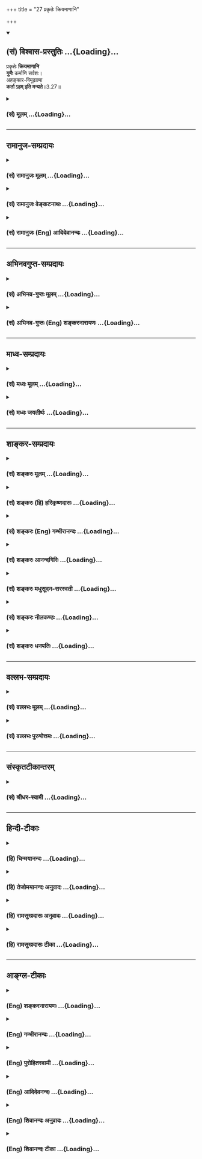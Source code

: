 +++
title = "27 प्रकृतेः क्रियमाणानि"

+++
<div class="js_include" newlevelforh1="2" title="(सं) विश्वास-प्रस्तुतिः" unfilled url="/mahAbhAratam/shlokashaH/06-bhIShma-parva/03-bhagavad-gItA-parva/saMskRtam/vishvAsa-prastutiH/03_karma-yogaH/27_prakRteH_kriyamAN.md">
<details open><summary><h2>(सं) विश्वास-प्रस्तुतिः ...{Loading}...</h2></summary>

प्रकृतेः **क्रियमाणानि**  
**गुणैः** कर्माणि सर्वशः।  
अहङ्कार-विमूढात्मा  
**कर्ता ऽहम् इति मन्यते**॥3.27॥
</details>
</div>
<div class="js_include collapsed" newlevelforh1="3" title="(सं) मूलम्" unfilled url="/mahAbhAratam/shlokashaH/06-bhIShma-parva/03-bhagavad-gItA-parva/saMskRtam/mUlam/03_karma-yogaH/27_prakRteH_kriyamAN.md">
<details><summary><h3>(सं) मूलम् ...{Loading}...</h3></summary>

प्रकृतेः क्रियमाणानि गुणैः कर्माणि सर्वशः।  
अहङ्कारविमूढात्मा कर्ताऽहमिति मन्यते।।3.27।।
</details>
</div>


_________________
## रामानुज-सम्प्रदायः
<div class="js_include collapsed" newlevelforh1="3" title="(सं) रामानुजः मूलम्" unfilled url="/mahAbhAratam/shlokashaH/06-bhIShma-parva/03-bhagavad-gItA-parva/saMskRtam/rAmAnujaH/mUlam/03_karma-yogaH/27_prakRteH_kriyamAN.md">
<details><summary><h3>(सं) रामानुजः मूलम् ...{Loading}...</h3></summary>

।।3.27।।**प्रकृतेः गुणैः** सत्त्वादिभिः स्वानुरूपं **क्रियमाणानि
कर्माणि** प्रति **अहंकारविमूढात्मा अहं कर्ता इति मन्यते।** अहंकारेण
विमूढ आत्मा यस्य असौ अहंकारविमूढात्मा अहंकारो नाम अनहमर्थे प्रकृतौ अहम्
इति अभिमानः तेन अज्ञातात्मस्वरूपो गुणकर्मसु अहं कर्ता इति मन्यते
इत्यर्थः।

</details>
</div>
<div class="js_include collapsed" newlevelforh1="3" title="(सं) रामानुजः वेङ्कटनाथः" unfilled url="/mahAbhAratam/shlokashaH/06-bhIShma-parva/03-bhagavad-gItA-parva/saMskRtam/rAmAnujaH/venkaTanAthaH/03_karma-yogaH/27_prakRteH_kriyamAN.md">
<details><summary><h3>(सं) रामानुजः वेङ्कटनाथः ...{Loading}...</h3></summary>

।। 3.27लोकस्य सङ्ग्रहणमेकीकृत्य स्वीकरणं स्वानुष्ठाने समानाभिप्रायतया
सयूथ्यतापादनमित्यर्थः। कर्मवासना
उत्तरोत्तरपुण्यपापारम्भकपूर्वपूर्वपुण्यपापांशविशेषः
उत्तरोत्तरशरीरप्रेरणसमर्थस्मृतिहेतुः
पूर्वपूर्वशरीरप्रेरणानुभवविशेषजनितसंस्कारो वा वादित्रवादनादिसंस्कारवत्।
बुद्धिभेदो बुद्धेरन्यथाकरणम् तच्च प्रकृतविषयं दर्शयति
कर्मयोगादन्यदित्यादिना। युक्तः इत्यनेन लोकसङ्ग्रहार्थं कुर्वतः
स्वापेक्षितविलम्बाभावाय प्रागुक्तनिरपेक्षत्वबुद्धियोगो विवक्षित
इतिबुद्ध्या युक्त इत्युक्तम्। जोषयेत् इत्यस्यार्थ प्रीतिं जनयेदिति। जुषी
प्रीतिसेवनयोः इति धातुः। कर्मसङ्गिनः पुरुषान् सर्वकर्माणि
जोषयेदित्यन्वयः।। प्रकृतेः इत्यादिश्लोकचतुष्टयस्यार्थमाह
कर्मयोगमिति। विदुषोऽविदुषश्चेति व्युत्क्रमेण श्लोकद्वयार्थः। तृतीये
त्वेतद्विशदीकरणमुखेनाविचालनमुक्तम्। कर्मयोगापेक्षितं कर्मयोगेति
कर्तव्यताभूतमित्यर्थः। प्रकृतेर्गुणैः इत्युक्ते प्रसिद्धिप्रकर्षादिसिद्धं
विशेषं प्रस्तुतानुपयुक्तशब्दादिप्राकृतगुणव्यवच्छेदायाहसत्त्वादिभिरिति।
वक्ष्यमाणसात्विकादिकर्मविभागंसर्वशः इति प्रकारवाचिपदसूचितमाह
स्वानुरूपमिति। कर्ता इति तृजन्तयोगात् षष्ठीप्राप्तिः स्यादिति तत्परिहाराय
कर्मसु कर्तृत्वाहन्त्वोक्तिभ्रमव्युदासाय चकर्माणि प्रतीत्युक्तम्।
तृन्नन्तत्वविवक्षायां त्वियं फलितोक्तिः। अहङ्कारविमूढात्मेति
समानांशत्रयस्य बह्वर्थपरस्य अत्रार्थं विवक्षन् विगृह्णातिअहङ्कारेणेति।
नात्राहम्भावमात्रमुच्यते तस्यात्मस्वभावान्तर्गतत्वात् नापि
अहङ्काराख्यमचिद्द्रव्यं तस्यापि देहात्मभ्रमं द्वारीकृत्य कार्यकरत्वे सति
अव्यवहितस्यैव वक्तुमुचितत्वात् नापि गर्वः
उत्कृष्टपरिभवादिहेतुत्वेनानिर्देशात्। अतोऽहङ्कार इति देहात्मभ्रम एवात्र
विवक्षित इत्यभिप्रायेणाह अहङ्कारो नाम अनहमर्थे प्रकृतावहमभिमान इति।
एतेनाहङ्कारशब्दस्याभूततद्भावे च्विप्रत्ययेन
व्युप्तत्तिर्दर्शिता। अज्ञातात्मस्वरूप इति। विमूढ आत्मा स्वरूपं यस्य स
विमूढात्मादिशो विमुह्येयुः इतिवद्विमूढशब्दोऽत्र मोहविषयसमानाधिकरण इति
भावः। गुणकर्मविभागयोः इत्यत्र उपसर्जनान्वयिषष्ठीत्वादपि
विषयसप्तमीत्वमुचितमिति मत्वोक्तं सत्त्वादिगुणविभागे तत्तत्कर्मविभागे
चेति। विभागशब्दो द्वन्द्वात्परत्वात् प्रत्येकमन्वितः। गुणानां
साक्षाद्गुणेषु वृत्त्यभावात् परोक्तप्रक्रिययेन्द्रियतद्विषयादिविवक्षायां
पदद्वयोपचारात् सप्तम्यन्तो गुणशब्दो गुणकार्येष्वौपचारिक
इत्यभिप्रायेणोक्तंस्वगुणेषु स्वेषु कार्येष्विति। गुणकार्याणि च
विभजिष्यन्ते। यद्वा कारणस्य प्राधान्यात्कार्यस्य च तदपेक्षया
गुणत्वादेवमुक्तम्।

</details>
</div>
<div class="js_include collapsed" newlevelforh1="3" title="(सं) रामानुजः (Eng) आदिदेवानन्दः" unfilled url="/mahAbhAratam/shlokashaH/06-bhIShma-parva/03-bhagavad-gItA-parva/saMskRtam/rAmAnujaH/english/AdidevAnandaH/03_karma-yogaH/27_prakRteH_kriyamAN.md">
<details><summary><h3>(सं) रामानुजः (Eng) आदिदेवानन्दः ...{Loading}...</h3></summary>

3.27 It is the Gunas of Prakrti like Sattva, Rajas etc., that perform all the activities appropriate to them. But the man, whose nature is deluded by his Ahankara, thinks, 'I am the doer of all these actions.'
Ahankara is the mistaken conception of 'I' applied to the workings of Prakrti which is not the 'I'. The meaning is that it is because of this
(Ahankara), that one who is ignorant of the real nature of the self,
thinks, 'I am the doer' with regard to the activities that are really being done by the Gunas of Prakrti.

</details>
</div>


_________________
## अभिनवगुप्त-सम्प्रदायः
<div class="js_include collapsed" newlevelforh1="3" title="(सं) अभिनव-गुप्तः मूलम्" unfilled url="/mahAbhAratam/shlokashaH/06-bhIShma-parva/03-bhagavad-gItA-parva/saMskRtam/abhinava-guptaH/mUlam/03_karma-yogaH/27_prakRteH_kriyamAN.md">
<details><summary><h3>(सं) अभिनव-गुप्तः मूलम् ...{Loading}...</h3></summary>

।।3.27।। अज्ञानामित्युक्तम्। तदज्ञत्वं दर्शयति प्रकृतेरिति।
प्रकृतिसंबन्धिभिः गुणैः सत्त्वाद्यैः किल कर्माणि क्रियन्ते। मूढश्च अहं
कर्ता इत्यध्यवस्य+++(S omits अध्यवस्य)+++ मिथ्यैव आत्मानं बध्नाति।

</details>
</div>
<div class="js_include collapsed" newlevelforh1="3" title="(सं) अभिनव-गुप्तः (Eng) शङ्करनारायणः" unfilled url="/mahAbhAratam/shlokashaH/06-bhIShma-parva/03-bhagavad-gItA-parva/saMskRtam/abhinava-guptaH/english/shankaranArAyaNaH/03_karma-yogaH/27_prakRteH_kriyamAN.md">
<details><summary><h3>(सं) अभिनव-गुप्तः (Eng) शङ्करनारायणः ...{Loading}...</h3></summary>

3.27 Prakreh etc. Indeed the actions are performed by the Strands,
Sattva etc., belonging to the Prakrti. But the fool unnecessarily binds
himself by wrongly comprehending 'I' am the doer'.

</details>
</div>


_________________
## माध्व-सम्प्रदायः
<div class="js_include collapsed" newlevelforh1="3" title="(सं) मध्वः मूलम्" unfilled url="/mahAbhAratam/shlokashaH/06-bhIShma-parva/03-bhagavad-gItA-parva/saMskRtam/madhvaH/mUlam/03_karma-yogaH/27_prakRteH_kriyamAN.md">
<details><summary><h3>(सं) मध्वः मूलम् ...{Loading}...</h3></summary>

।।3.27।। विद्वदविदुषोः कर्मभेदमाह प्रकृतेरिति।
प्रकृतेर्गुणैरिन्द्रियादिभिः। प्रकृतिमपेक्ष्य गुणभूतानि हि तानि
तत्सम्बन्धीनि च। न हि प्रतिबिम्बस्य क्रिया।

</details>
</div>
<div class="js_include collapsed" newlevelforh1="3" title="(सं) मध्वः जयतीर्थः" unfilled url="/mahAbhAratam/shlokashaH/06-bhIShma-parva/03-bhagavad-gItA-parva/saMskRtam/madhvaH/jayatIrthaH/03_karma-yogaH/27_prakRteH_kriyamAN.md">
<details><summary><h3>(सं) मध्वः जयतीर्थः ...{Loading}...</h3></summary>

।।3.27 3.28।। प्रकृतेः क्रियमाणानि इति
श्लोकद्वयस्यास्फुटत्वात्तात्पर्यमाह **विद्वदि**ति। यथायोगं सम्बन्धः न
यथाक्रमम्। कर्मभेदं कर्मवैलक्षण्यं आह प्रपञ्चयतीत्यर्थः। सक्ताः कर्मणि
3।25 इत्यादिनोक्तत्वात्। व्यवहितत्वादन्वयं दर्शयन्
गुणशब्दस्यानेकार्थत्वात् विवक्षितमर्थमाह **प्रकृतेरि**ति। आदिपदेन
शरीरमनसोर्ग्रहणम्। कथमिन्द्रियादीनां द्रव्याणां प्रकृतिगुणत्वमित्यत आह
**प्रकृति**मिति। गुणभूतान्यप्रधानानि। प्रकारान्तरेण व्याचष्टे **तदि**ति।
प्रकृतिकार्याणि चेत्यर्थः। गुणशब्दः कार्यार्थ इत्युक्तं भवति। ननु
जीवस्यापि कर्तृत्वात्अहङ्कारविमूढात्मा कर्ताऽहमिति मन्यते इति कथमुच्यते
इत्यत आह **न ही**ति। स्वातन्त्र्येणेति शेषः।। गुणानां कर्मणां चान्योन्यं
यो विभागस्तस्मिन्वक्तव्ये एकवचनेनालं कथं द्विवचनं केन वाऽस्यान्वयः इति
शङ्काविभागशब्दस्यार्थं वदन्परिहरति
**कर्मे**ति। जीवेश्वरप्रकृतिलक्षणसम्बन्धिभेदात् कर्मणामिन्द्रियादीनां च
भेदोऽत्र विवक्षितो ग्रन्थान्तरादवगन्तव्यः। गुणा गुणेष्विति पदद्वयस्य
विवक्षितमर्थमाह **गुणा** इति।

</details>
</div>


_________________
## शाङ्कर-सम्प्रदायः
<div class="js_include collapsed" newlevelforh1="3" title="(सं) शङ्करः मूलम्" unfilled url="/mahAbhAratam/shlokashaH/06-bhIShma-parva/03-bhagavad-gItA-parva/saMskRtam/shankaraH/mUlam/03_karma-yogaH/27_prakRteH_kriyamAN.md">
<details><summary><h3>(सं) शङ्करः मूलम् ...{Loading}...</h3></summary>

।।3.27।। **प्रकृतेः** प्रकृतिः प्रधानं सत्त्वरजस्तमसां गुणानां
साम्यावस्था तस्याः प्रकृतेः **गुणैः** विकारैः कार्यकरणरूपैः
**क्रियमाणानि कर्माणिलौकिकानि शास्त्रीयाणि च** सर्वशः **सर्वप्रकारैः**
अहंकारविमूढात्मा **कार्यकरणसंघातात्मप्रत्ययः अहंकारः तेन विविधं नानाविधं
मूढः आत्मा अन्तःकरणं यस्य सः अयं कार्यकरणधर्मा कार्यकरणाभिमानी अविद्यया
कर्माणि आत्मनि मन्यमानः तत्तत्कर्मणाम्** अहं कर्ता इति मन्यते**।। यः
पुनर्विद्वान्**

</details>
</div>
<div class="js_include collapsed" newlevelforh1="3" title="(सं) शङ्करः (हि) हरिकृष्णदासः" unfilled url="/mahAbhAratam/shlokashaH/06-bhIShma-parva/03-bhagavad-gItA-parva/saMskRtam/shankaraH/hindI/harikRShNadAsaH/03_karma-yogaH/27_prakRteH_kriyamAN.md">
<details><summary><h3>(सं) शङ्करः (हि) हरिकृष्णदासः ...{Loading}...</h3></summary>

।।3.27।। मूर्ख अज्ञानी मनुष्य कर्मोंमें किस प्रकार आसक्त होता है सो कहते
हैं सत्त्व रजस् और तमस् इन तीनों गुणोंकी जो साम्यावस्था है उसका नाम
प्रधान या प्रकृति है उस प्रकृतिके गुणोंसे अर्थात् कार्य और करणरूप समस्त
विकारोंसे लौकिक और शास्त्रीय सम्पूर्ण कर्म सब प्रकारसे किये जाते हैं।
परंतु अहंकारविमूढात्मा कार्य और करणके संघातरूप शरीरमें आत्मभावकी
प्रतीतिका नाम अहंकार है उस अहंकारसे जिसका अन्तःकरण अनेक प्रकारसे मोहित
हो चुका है ऐसा देहेन्द्रियके धर्मको अपना धर्म माननेवाला देहाभिमानी पुरुष
अविद्यावश प्रकृतिके कर्मोंको अपनेमें मानता हुआ उनउन कर्मोंका मैं कर्ता
हूँ ऐसा मान बैठता है।

</details>
</div>
<div class="js_include collapsed" newlevelforh1="3" title="(सं) शङ्करः (Eng) गम्भीरानन्दः" unfilled url="/mahAbhAratam/shlokashaH/06-bhIShma-parva/03-bhagavad-gItA-parva/saMskRtam/shankaraH/english/gambhIrAnandaH/03_karma-yogaH/27_prakRteH_kriyamAN.md">
<details><summary><h3>(सं) शङ्करः (Eng) गम्भीरानन्दः ...{Loading}...</h3></summary>

3.27 Karmani kriyamanani, while actions, secular and scriptural, are
being done; sarvasah, in ever way; gunaih, by the gunas, (i.e.) by the
modifications in the form of body and organs; (born) prakrteh, of
Nature-Nature, (otherwise known as) Pradhana \[Pradhana, Maya, the Power
of God.\], being the state of eilibrium of the three alities of sattva,
rajas and tamas; ahankara-vimudha-atma, one who is deluded by egoism;
manyate, thinks; iti, thus; 'Aham karta, I am the doer.' Ahankara is
self-identification with the aggregate of body and organs. He whose
atma, mind, is vimudham, diluded in diverse ways, by that (ahankara) is
ahankara-vimudha-atma. He who imagines the characteristics of the body
and organs to be his own, who has self-identification with the body and
the organs, and who, through ignorance, believes the activities to be
his own-, he thinks, 'I am the doer of those diverse activities.'

</details>
</div>
<div class="js_include collapsed" newlevelforh1="3" title="(सं) शङ्करः आनन्दगिरिः" unfilled url="/mahAbhAratam/shlokashaH/06-bhIShma-parva/03-bhagavad-gItA-parva/saMskRtam/shankaraH/AnandagiriH/03_karma-yogaH/27_prakRteH_kriyamAN.md">
<details><summary><h3>(सं) शङ्करः आनन्दगिरिः ...{Loading}...</h3></summary>

।।3.27।। अज्ञानां कर्मसङ्गिनामित्युक्तं तेनोत्तरश्लोकस्य संगतिमाह
**अविद्वानिति।** कर्तृत्वमात्मनो वास्तवमित्यभ्युपगमाद्विद्वान्कथं
कुर्वन्नेव तस्याभावं पश्यतीत्याशङ्क्याह **प्रकृतेरिति।** कर्मस्वविदुषः
सक्तिप्रकारं प्रकटयन्व्याकरोति **प्रकृतेरित्यादिना।** प्रधानशब्देन
मायाशक्तिरुच्यते अविद्ययेत्युभयतः संबध्यते।

</details>
</div>
<div class="js_include collapsed" newlevelforh1="3" title="(सं) शङ्करः मधुसूदन-सरस्वती" unfilled url="/mahAbhAratam/shlokashaH/06-bhIShma-parva/03-bhagavad-gItA-parva/saMskRtam/shankaraH/madhusUdana-sarasvatI/03_karma-yogaH/27_prakRteH_kriyamAN.md">
<details><summary><h3>(सं) शङ्करः मधुसूदन-सरस्वती ...{Loading}...</h3></summary>

।।3.27।। विद्वदविदुषोः कर्मानुष्ठानसाम्येऽपि कर्तृत्वाभिमानतदभावाभ्यां
विशेषं दर्शयन्सक्ताः कर्मणीति (25) श्लोकार्थं विवृणोति द्वाभ्याम्
प्रकृतिर्माया सत्त्वरजस्तमोगुणमयी मिथ्याज्ञानात्मिका पारमेश्वरी
शक्तिः। मायां तु प्रकृतिं विद्यान्मायिनं तु महेश्वरम् इति श्रुतेः। तस्याः
प्रकृतेर्गुणैर्विकारैः कार्यकारणरूपैः क्रियमाणानि लौकिकानि वैदिकानि च
कर्माणि सर्वशः सर्वप्रकारैरहंकारेण कार्यकारणसंघातात्मप्रत्ययेन विमूढः
स्वरूपविवेकासमर्थ आत्मान्तःकरणं यस्य
सोऽहंकारविमूढात्माऽनात्मन्यात्माभिमानी तानि कर्माणि कर्ताहमिति
करोम्यहमिति मन्यते कर्त्रध्यासेन। कर्ताहमिति तृन्प्रत्ययः। तेनन
लोकाव्ययनिष्ठाखलर्थतृनाम् इति षष्ठीप्रतिषेधः।

</details>
</div>
<div class="js_include collapsed" newlevelforh1="3" title="(सं) शङ्करः नीलकण्ठः" unfilled url="/mahAbhAratam/shlokashaH/06-bhIShma-parva/03-bhagavad-gItA-parva/saMskRtam/shankaraH/nIlakaNThaH/03_karma-yogaH/27_prakRteH_kriyamAN.md">
<details><summary><h3>(सं) शङ्करः नीलकण्ठः ...{Loading}...</h3></summary>

।।3.27।। अविद्वान्कथं कर्मसु सज्जत इत्यत आह प्रकृतेरिति। प्रकृतेः
पारमेश्वर्याः सत्वरजस्तमोगुणात्मिकायाःदेवात्मशक्तिं स्वगुणैर्निगूढाम्
इति श्रुतिप्रसिद्धायाः शक्तेर्गुणैः कार्यकारणसंघातात्मकैः क्रियमाणानि
कर्माणि अहंकारेण स्वस्मिन्नध्यस्तेन विमूढः
तदीयान्कर्तृत्वादीनात्मधर्मत्वेन पश्यन्
आत्मनश्चासङ्गानन्दसंविद्रूपतामपश्यन्नात्मा अहंकारेण विमूढश्चासावात्मा
चेति विग्रहः। अहं कर्माणि करोमि कर्मणां कर्तेति मन्यते कर्त्रध्यासेन।
कर्ताहमिति तृन्प्रत्ययस्तेननलोकाव्ययनिष्ठाखलर्थतृनाम् इति षष्ठीनिषेधः।
अन्यथा तृच्प्रत्यये कर्मणां कर्ताहमिति षष्ठ्या भाव्यम्।

</details>
</div>
<div class="js_include collapsed" newlevelforh1="3" title="(सं) शङ्करः धनपतिः" unfilled url="/mahAbhAratam/shlokashaH/06-bhIShma-parva/03-bhagavad-gItA-parva/saMskRtam/shankaraH/dhanapatiH/03_karma-yogaH/27_prakRteH_kriyamAN.md">
<details><summary><h3>(सं) शङ्करः धनपतिः ...{Loading}...</h3></summary>

।।3.27।। सक्ताः कर्मणीत्येतं श्लोकं व्याचष्टे **प्रकृतेरिति** द्वाभ्याम्।
प्रकृतेः प्रधानस्य मायाशक्तेर्गुणैर्विकारैः कार्यकारणरुपैः क्रियमाणानि
कर्माणि सर्वाणि सर्वशः सर्वप्रकारैः कार्यकरणसंघातेऽहंप्रत्ययोऽहंकारस्तेन
विमूढः स्वात्मस्वरुपविवेकासमर्थः आत्मान्तःकरणं यस्य सोऽविद्यया
कर्मणाभहंकर्तेति मन्यते।

</details>
</div>


_________________
## वल्लभ-सम्प्रदायः
<div class="js_include collapsed" newlevelforh1="3" title="(सं) वल्लभः मूलम्" unfilled url="/mahAbhAratam/shlokashaH/06-bhIShma-parva/03-bhagavad-gItA-parva/saMskRtam/vallabhaH/mUlam/03_karma-yogaH/27_prakRteH_kriyamAN.md">
<details><summary><h3>(सं) वल्लभः मूलम् ...{Loading}...</h3></summary>

।।3.27 3.28।। कर्म कुर्वतोर्विद्वदविदुषोर्विशेषं स्पष्टं सन्दर्शयति
प्रकृतेरिति द्वाभ्याम्। प्रकृते योगे साङ्खयरीत्या विशेषदर्शनमिति
नाप्रकृतप्रसङ्गः। तथाहि ब्रह्मवादिसाङ्ख्ये जगतः कर्त्ता भोक्ता
सर्वधर्माश्रयः पुरुषोत्तम एवांशतोऽक्षरः कालः प्रकृतिः पुरुष आत्मा भवति स
(इममेव) आत्मानं द्वेधापातयत् (ततः) पतिश्च पत्नी चाभवत् बृ.उ.1।4।3 इति
श्रुतेः। तत्र कर्त्री प्रकृतिस्तत्संसृष्टतया पुरुषश्च भोक्ता। वस्तुतः
पुष्करपलाशवत्प्राकृतधर्मैरवशस्तथापि तद्गुणैः
परिणतगुणैरिन्द्रियैरिन्द्रियनिष्ठैर्वा गुणैः क्रियमाणानि कर्मामि
कर्त्ताऽहं पुरुष इति मन्यते विपरीतमतिः। गुणेः कर्माणि क्रियन्ते न
केवलेनात्मनेति। विभागतत्त्ववित्तु न सज्जते। इन्द्रियनिष्ठा गुणा
विषयगुणेषु वर्तन्ते इति मननात्साङ्ख्ययोगयोरेक एवार्थः।

</details>
</div>
<div class="js_include collapsed" newlevelforh1="3" title="(सं) वल्लभः पुरुषोत्तमः" unfilled url="/mahAbhAratam/shlokashaH/06-bhIShma-parva/03-bhagavad-gItA-parva/saMskRtam/vallabhaH/puruShottamaH/03_karma-yogaH/27_prakRteH_kriyamAN.md">
<details><summary><h3>(सं) वल्लभः पुरुषोत्तमः ...{Loading}...</h3></summary>

  
  
।।3.27।। ननु विद्वानपि चेत्तथा कुर्यात्तदाऽविदुषः सकाशात् को भेदः
तज्ज्ञानस्य च क्वोपयोगः सम्पूर्णे काले
कर्मव्यावृत्त्यासेवाद्यनवसरादित्यतोऽविदुषो विदुषश्च भेदमाह प्रकृतेरिति।
अहङ्कारेण विमूढात्मा अविद्वान् सर्वशः प्रकृतेर्गुणैरिन्द्रियैः
क्रियमाणानि कर्माणिअहमेव कर्ता इति मन्यते न तु भगवदिच्छाम्। तानि च
भगवाल्ँ लोकव्यामोहार्थं कारयति।  
  

</details>
</div>


_________________
## संस्कृतटीकान्तरम्
<div class="js_include collapsed" newlevelforh1="3" title="(सं) श्रीधर-स्वामी" unfilled url="/mahAbhAratam/shlokashaH/06-bhIShma-parva/03-bhagavad-gItA-parva/saMskRtam/shrIdhara-svAmI/03_karma-yogaH/27_prakRteH_kriyamAN.md">
<details><summary><h3>(सं) श्रीधर-स्वामी ...{Loading}...</h3></summary>

।।3.27।। ननु विदुषापि चेत्कर्म कर्तव्यं तर्हि विद्वदविदुषोः को विशेष
इत्याशङक्योभयोर्विशेषं दर्शयति **प्रकृतेरिति** द्वाभ्याम्।
प्रकृतेर्गुणैः प्रकृतिकार्यैरिन्द्रियैः सर्वप्रकारेण क्रियमाणानि यानि
कर्माणि तान्यहमेव कर्ता करोमीति मन्यसे। तत्र हेतुः।
अहंकारेणेन्द्रियादिष्वात्माध्यासेन विमूढ आत्मा बुद्धिर्यस्य सः।

</details>
</div>


_________________
## हिन्दी-टीकाः
<div class="js_include collapsed" newlevelforh1="3" title="(हि) चिन्मयानन्दः" unfilled url="/mahAbhAratam/shlokashaH/06-bhIShma-parva/03-bhagavad-gItA-parva/hindI/chinmayAnandaH/03_karma-yogaH/27_prakRteH_kriyamAN.md">
<details><summary><h3>(हि) चिन्मयानन्दः ...{Loading}...</h3></summary>

।।3.27।। भगवान् श्रीकृष्ण निरन्तर इस बात पर बल देते हैं कि अनासक्त अथवा
निष्काम कर्म ही आदर्श है। यह कहना सरल परन्तु करना कठिन होता है। बुद्धि
से यह बात समझ में आने पर भी उसे कार्यान्वित करना सरल काम नहीं। हम सबके
साथ कठिनाई यह है कि हम जानते नहीं कि कर्म में आसक्ति को त्याग कर फिर
कर्म भी किस प्रकार करते रहें। यहाँ भगवान् विवेक की वह पद्धति बता रहें
हैं जिसके द्वारा इस अनासक्ति को हम प्राप्त कर सकते हैं। आत्म अज्ञान
बुद्धि और मन के स्तर पर क्रमश इच्छा और विचार के रूप में व्यक्त होता है।
ये विचार मन की सात्त्विक राजसिक एवं तामसिक प्रवृत्तियों के अनुरूप होकर
शरीर के स्तर पर कर्म के रूप में व्यक्त होते हैं। इन तीनों गुणों में से
जिस गुण का आधिक्य विचारों में होता है मनुष्य के कर्म भी ठीक उसी प्रकार
के ही होते हैं। जैसे सत्त्व के कारण शुभ कर्म और रजोगुण तथा तमोगुण से
क्रमश उत्पन्न होते हैं कामक्रोध से प्रेरित तथा क्रूर पाशविक कर्म। इस
प्रकार हम देखते हैं कि इन वासनाओं का ही जगत् में व्यक्त होने वाला स्थूल
रूप कर्म कहलाता है। जहाँ मन है वहाँ कर्म भी है। कर्म मन से ही उत्पन्न
होते हैं और मन से ही शक्ति प्राप्तकर मन की सहायता से ही किये जाते हैं।
परन्तु मन के साथ अविद्याजनित मिथ्या तादात्म्य के कारण मनुष्य स्वयं को ही
कर्ता मानता है। कर्तृत्व की भावना होने पर फल की चिन्ता व्याकुलता एवं
आसक्ति होना स्वाभाविक ही है।  
  
स्वप्न में अपने ही संस्कारों से एक जगत् उत्पन्न करके मनुष्य उसके साथ
तादात्म्य स्थापित करता है उसे ही स्वप्नद्रष्टा कहते हैं। स्वप्न के दुख
स्वप्नद्रष्टा के लिए होते हैं और किसी के लिए नहीं। स्वप्नजगत् के साथ
तादात्म्य को त्यागने पर द्रष्टा के सब दुख समाप्त हो जाते हैं। इसी प्रकार
वासना इच्छा कर्म अथवा फल स्वयं किसी भी प्रकार की आसक्ति को जन्म नहीं
देते किन्तु जब हमारा तादात्म्य मन के साथ हो जाता है तो कर्तृत्व और
आसक्ति दोनों की ही उत्पत्ति होती है। जिस क्षण इस विवेक का उदय होता है
आसक्ति का अस्तित्व वहाँ नहीं रह पाता। जीवन शान्तिमय हो जाता है। परन्तु
ज्ञानी पुरुष आसक्त नहीं होते क्योंकि

</details>
</div>
<div class="js_include collapsed" newlevelforh1="3" title="(हि) तेजोमयानन्दः अनुवादः" unfilled url="/mahAbhAratam/shlokashaH/06-bhIShma-parva/03-bhagavad-gItA-parva/hindI/tejomayAnandaH/anuvAdaH/03_karma-yogaH/27_prakRteH_kriyamAN.md">
<details><summary><h3>(हि) तेजोमयानन्दः अनुवादः ...{Loading}...</h3></summary>

।।3.27।। सम्पूर्ण कर्म प्रकृति के गुणों द्वारा किये जाते हैं, अहंकार से
मोहित हुआ पुरुष, "मैं कर्ता हूँ" ऐसा मान लेता है।।

</details>
</div>
<div class="js_include collapsed" newlevelforh1="3" title="(हि) रामसुखदासः अनुवादः" unfilled url="/mahAbhAratam/shlokashaH/06-bhIShma-parva/03-bhagavad-gItA-parva/hindI/rAmasukhadAsaH/anuvAdaH/03_karma-yogaH/27_prakRteH_kriyamAN.md">
<details><summary><h3>(हि) रामसुखदासः अनुवादः ...{Loading}...</h3></summary>

।।3.27।। सम्पूर्ण कर्म सब प्रकारसे प्रकृतिके गुणोंद्वारा किये जाते हैं;
परन्तु अहंकारसे मोहित अन्तःकरणवाला अज्ञानी मनुष्य 'मैं कर्ता हूँ' -- ऐसा
मानता है।

</details>
</div>
<div class="js_include collapsed" newlevelforh1="3" title="(हि) रामसुखदासः टीका" unfilled url="/mahAbhAratam/shlokashaH/06-bhIShma-parva/03-bhagavad-gItA-parva/hindI/rAmasukhadAsaH/TIkA/03_karma-yogaH/27_prakRteH_kriyamAN.md">
<details><summary><h3>(हि) रामसुखदासः टीका ...{Loading}...</h3></summary>

।।3.27।।***व्याख्या--'*****प्रकृतेः क्रियमाणानि गुणैः कर्माणि
सर्वशः'--**जिस समष्टि शक्तिसे शरीर, वृक्ष आदि पैदा होते और बढ़ते-घटते
हैं, गङ्गा आदि नदियाँ प्रवाहित होती हैं, मकान आदि पदार्थोंमें परिवर्तन
होताहै, उसी समष्टि शक्तिसे मनुष्यकी देखना, सुनना, खाना-पीना आदि सब
क्रियाएँ होती हैं। परन्तु मनुष्य अहंकारसे मोहित होकर, अज्ञानवश एक ही
समष्टि शक्तिसे होनेवाली क्रियाओंके दो विभाग कर लेता है-- एक तो स्वतः
होनेवाली क्रियाएँ; जैसे-- शरीरका बनना, भोजनका पचना इत्यादि; और दूसरी,
ज्ञानपूर्वक होनेवाली क्रियाएँ; जैसे-- देखना, बोलना, भोजन करना इत्यादि।
ज्ञानपूर्वक होनेवाली क्रियाओंको मनुष्य अज्ञानवश अपनेद्वारा की जानेवाली
मान लेता है। प्रकृतिसे उत्पन्न गुणों-(सत्त्व, रज और तम-) का कार्य होनेसे
बुद्धि, अहंकार, मन, पञ्चमहाभूत, दस इन्द्रियाँ और इन्द्रियोंके शब्दादि
पाँच विषय-- ये भी प्रकृतिके गुण कहे जाते हैं। उपर्युक्त पदोंमें भगवान्
स्पष्ट करते हैं कि सम्पूर्ण क्रियाएँ (चाहे समष्टिकी हों या व्यष्टिकी)
प्रकृतिके गुणों द्वारा ही की जाती हैं, स्वरूपके द्वारा नहीं।

</details>
</div>


_________________
## आङ्ग्ल-टीकाः
<div class="js_include collapsed" newlevelforh1="3" title="(Eng) शङ्करनारायणः" unfilled url="/mahAbhAratam/shlokashaH/06-bhIShma-parva/03-bhagavad-gItA-parva/english/shankaranArAyaNaH/03_karma-yogaH/27_prakRteH_kriyamAN.md">
<details><summary><h3>(Eng) शङ्करनारायणः ...{Loading}...</h3></summary>

3.27. The actions are performed part by part, by the Strands of the Prakrti; \[yet\] the person, having his self (mind) deluded with egoity,
imagines 'I am \[alone\] the doer'.

</details>
</div>
<div class="js_include collapsed" newlevelforh1="3" title="(Eng) गम्भीरानन्दः" unfilled url="/mahAbhAratam/shlokashaH/06-bhIShma-parva/03-bhagavad-gItA-parva/english/gambhIrAnandaH/03_karma-yogaH/27_prakRteH_kriyamAN.md">
<details><summary><h3>(Eng) गम्भीरानन्दः ...{Loading}...</h3></summary>

3.27 While actions are being done in every way by the gunas (alities) of Nature, one who is deluded by egoism thinks thus: 'I am the doer.'

</details>
</div>
<div class="js_include collapsed" newlevelforh1="3" title="(Eng) पुरोहितस्वामी" unfilled url="/mahAbhAratam/shlokashaH/06-bhIShma-parva/03-bhagavad-gItA-parva/english/purohitasvAmI/03_karma-yogaH/27_prakRteH_kriyamAN.md">
<details><summary><h3>(Eng) पुरोहितस्वामी ...{Loading}...</h3></summary>

3.27 Action is the product of the Qualities inherent in Nature. It is only the ignorant man who, misled by personal egotism, says: I am the doer.'

</details>
</div>
<div class="js_include collapsed" newlevelforh1="3" title="(Eng) आदिदेवनन्दः" unfilled url="/mahAbhAratam/shlokashaH/06-bhIShma-parva/03-bhagavad-gItA-parva/english/AdidevanandaH/03_karma-yogaH/27_prakRteH_kriyamAN.md">
<details><summary><h3>(Eng) आदिदेवनन्दः ...{Loading}...</h3></summary>

3.27 Actions are being performed in every way by the Gunas of Prakrti.
He whose nature is deluded by egoism, thinks, 'I am the doer.'

</details>
</div>
<div class="js_include collapsed" newlevelforh1="3" title="(Eng) शिवानन्दः अनुवादः" unfilled url="/mahAbhAratam/shlokashaH/06-bhIShma-parva/03-bhagavad-gItA-parva/english/shivAnandaH/anuvAdaH/03_karma-yogaH/27_prakRteH_kriyamAN.md">
<details><summary><h3>(Eng) शिवानन्दः अनुवादः ...{Loading}...</h3></summary>

3.27 All actions are wrought in all cases by the alities of Nature only.
He whose mind is deluded by egoism thinks, "I am the doer."

</details>
</div>
<div class="js_include collapsed" newlevelforh1="3" title="(Eng) शिवानन्दः टीका" unfilled url="/mahAbhAratam/shlokashaH/06-bhIShma-parva/03-bhagavad-gItA-parva/english/shivAnandaH/TIkA/03_karma-yogaH/27_prakRteH_kriyamAN.md">
<details><summary><h3>(Eng) शिवानन्दः टीका ...{Loading}...</h3></summary>

3.27 प्रकृतेः of nature; क्रियमाणानि are performed; गुणैः by the alities; कर्माणि actions; सर्वशः in all cases; अहङ्कारविमूढात्मा one whose mind is deluded by egosim; कर्ता doer; अहम् I; इति thus; मन्यते
thinks.Commentary Prakriti or Pradhana or Nature is that state in which the three Gunas; viz.; Sattva; Rajas and Tamas exist in a state of eilibrium. When this eilibrium is disturbed; creation begins body;
senses; mind; etc.; are formed. The man who is deluded by egoism identifies the Self with the body; mind; the life force and the senses and ascribes to the Self all the attributes of the body and the senses.
He; therefore; thinks through ignorance; I am the doer. In reality the Gunas of Nature perform all actions.
(Cf.III.29V.9IX.9;10XIII.21;24;30;32XVIII.13;14).

</details>
</div>
